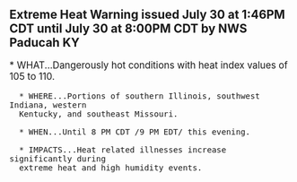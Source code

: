 <p>
   <h2>Extreme Heat Warning issued July 30 at 1:46PM CDT until July 30 at 8:00PM CDT by NWS Paducah KY</h2>
   <div style="font-size:120%">* WHAT...Dangerously hot conditions with heat index values of 105 to
      110.
      
      * WHERE...Portions of southern Illinois, southwest Indiana, western
      Kentucky, and southeast Missouri.
      
      * WHEN...Until 8 PM CDT /9 PM EDT/ this evening.
      
      * IMPACTS...Heat related illnesses increase significantly during
      extreme heat and high humidity events.
   </div>
</p>